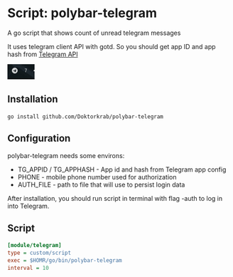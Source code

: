 # Script: polybar-telegram

A go script that shows count of unread telegram messages

It uses telegram client API with gotd. So you should get app ID and app hash
from [Telegram API](https://my.telegram.org/apps)

![polybar-telegram](screenshots/1.png)

## Installation

```shell
go install github.com/Doktorkrab/polybar-telegram
```

## Configuration

polybar-telegram needs some environs:

- TG_APPID / TG_APPHASH - App id and hash from Telegram app config
- PHONE - mobile phone number used for authorization
- AUTH_FILE - path to file that will use to persist login data

After installation, you should run script in terminal with flag -auth to log in into Telegram.

## Script
```ini
[module/telegram]
type = custom/script
exec = $HOMR/go/bin/polybar-telegram
interval = 10 
```